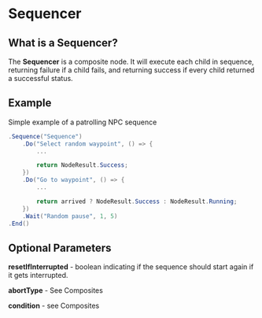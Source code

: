 # Sequencer

## What is a Sequencer?

The **Sequencer** is a composite node. It will execute each child in sequence, returning failure if a child fails, and returning success if every child returned a successful status.

## Example

Simple example of a patrolling NPC sequence

```c#
.Sequence("Sequence")
    .Do("Select random waypoint", () => {
        ...

        return NodeResult.Success;
    })
    .Do("Go to waypoint", () => {
        ...

        return arrived ? NodeResult.Success : NodeResult.Running;
    })
    .Wait("Random pause", 1, 5)
.End()
```

## Optional Parameters

**resetIfInterrupted** - boolean indicating if the sequence should start again if it gets interrupted.

**abortType** - See Composites

**condition** - see Composites